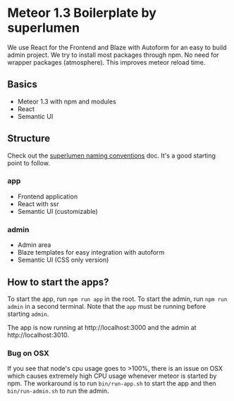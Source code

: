 # Meteor 1.3 Boilerplate by superlumen

We use React for the Frontend and Blaze with Autoform for an easy to build admin project.
We try to install most packages through npm. No need for wrapper packages (atmosphere).
This improves meteor reload time.

## Basics

* Meteor 1.3 with npm and modules
* React
* Semantic UI

## Structure

Check out the [superlumen naming
conventions](https://github.com/superlumen/knowledge/wiki/Naming-Conventions)
doc. It's a good starting point to follow.

### app

* Frontend application
* React with ssr
* Semantic UI (customizable)

### admin

* Admin area
* Blaze templates for easy integration with autoform
* Semantic UI (CSS only version)

## How to start the apps?

To start the app, run `npm run app` in the root. To start the admin, run `npm
run admin` in a second terminal. Note that the `app` must be running before
starting `admin`.


The app is now running at http://localhost:3000 and the admin at
http://localhost:3010.

### Bug on OSX

If you see that node's cpu usage goes to >100%, there is an issue on OSX which
causes extremely high CPU usage whenever meteor is started by npm. The
workaround is to run `bin/run-app.sh` to start the app and then
`bin/run-admin.sh` to run the admin.
